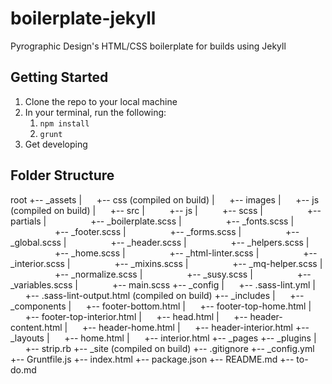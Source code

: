 # boilerplate-jekyll
Pyrographic Design's HTML/CSS boilerplate for builds using Jekyll

## Getting Started
1. Clone the repo to your local machine
2. In your terminal, run the following:
    1. `npm install`
    3. `grunt`
3. Get developing

## Folder Structure
root
+-- _assets
|&nbsp;&nbsp;&nbsp;&nbsp;&nbsp;&nbsp;+-- css (compiled on build)
|&nbsp;&nbsp;&nbsp;&nbsp;&nbsp;&nbsp;+-- images
|&nbsp;&nbsp;&nbsp;&nbsp;&nbsp;&nbsp;+-- js (compiled on build)
|&nbsp;&nbsp;&nbsp;&nbsp;&nbsp;&nbsp;+-- src
|&nbsp;&nbsp;&nbsp;&nbsp;&nbsp;&nbsp;&nbsp;&nbsp;&nbsp;&nbsp;+-- js
|&nbsp;&nbsp;&nbsp;&nbsp;&nbsp;&nbsp;&nbsp;&nbsp;&nbsp;&nbsp;+-- scss
|&nbsp;&nbsp;&nbsp;&nbsp;&nbsp;&nbsp;&nbsp;&nbsp;&nbsp;&nbsp;&nbsp;&nbsp;&nbsp;&nbsp;&nbsp;&nbsp;&nbsp;&nbsp;+-- partials
|&nbsp;&nbsp;&nbsp;&nbsp;&nbsp;&nbsp;&nbsp;&nbsp;&nbsp;&nbsp;&nbsp;&nbsp;&nbsp;&nbsp;&nbsp;&nbsp;&nbsp;&nbsp;+-- _boilerplate.scss
|&nbsp;&nbsp;&nbsp;&nbsp;&nbsp;&nbsp;&nbsp;&nbsp;&nbsp;&nbsp;&nbsp;&nbsp;&nbsp;&nbsp;&nbsp;&nbsp;&nbsp;&nbsp;+-- _fonts.scss
|&nbsp;&nbsp;&nbsp;&nbsp;&nbsp;&nbsp;&nbsp;&nbsp;&nbsp;&nbsp;&nbsp;&nbsp;&nbsp;&nbsp;&nbsp;&nbsp;&nbsp;&nbsp;+-- _footer.scss
|&nbsp;&nbsp;&nbsp;&nbsp;&nbsp;&nbsp;&nbsp;&nbsp;&nbsp;&nbsp;&nbsp;&nbsp;&nbsp;&nbsp;&nbsp;&nbsp;&nbsp;&nbsp;+-- _forms.scss
|&nbsp;&nbsp;&nbsp;&nbsp;&nbsp;&nbsp;&nbsp;&nbsp;&nbsp;&nbsp;&nbsp;&nbsp;&nbsp;&nbsp;&nbsp;&nbsp;&nbsp;&nbsp;+-- _global.scss
|&nbsp;&nbsp;&nbsp;&nbsp;&nbsp;&nbsp;&nbsp;&nbsp;&nbsp;&nbsp;&nbsp;&nbsp;&nbsp;&nbsp;&nbsp;&nbsp;&nbsp;&nbsp;+-- _header.scss
|&nbsp;&nbsp;&nbsp;&nbsp;&nbsp;&nbsp;&nbsp;&nbsp;&nbsp;&nbsp;&nbsp;&nbsp;&nbsp;&nbsp;&nbsp;&nbsp;&nbsp;&nbsp;+-- _helpers.scss
|&nbsp;&nbsp;&nbsp;&nbsp;&nbsp;&nbsp;&nbsp;&nbsp;&nbsp;&nbsp;&nbsp;&nbsp;&nbsp;&nbsp;&nbsp;&nbsp;&nbsp;&nbsp;+-- _home.scss
|&nbsp;&nbsp;&nbsp;&nbsp;&nbsp;&nbsp;&nbsp;&nbsp;&nbsp;&nbsp;&nbsp;&nbsp;&nbsp;&nbsp;&nbsp;&nbsp;&nbsp;&nbsp;+-- _html-linter.scss
|&nbsp;&nbsp;&nbsp;&nbsp;&nbsp;&nbsp;&nbsp;&nbsp;&nbsp;&nbsp;&nbsp;&nbsp;&nbsp;&nbsp;&nbsp;&nbsp;&nbsp;&nbsp;+-- _interior.scss
|&nbsp;&nbsp;&nbsp;&nbsp;&nbsp;&nbsp;&nbsp;&nbsp;&nbsp;&nbsp;&nbsp;&nbsp;&nbsp;&nbsp;&nbsp;&nbsp;&nbsp;&nbsp;+-- _mixins.scss
|&nbsp;&nbsp;&nbsp;&nbsp;&nbsp;&nbsp;&nbsp;&nbsp;&nbsp;&nbsp;&nbsp;&nbsp;&nbsp;&nbsp;&nbsp;&nbsp;&nbsp;&nbsp;+-- _mq-helper.scss
|&nbsp;&nbsp;&nbsp;&nbsp;&nbsp;&nbsp;&nbsp;&nbsp;&nbsp;&nbsp;&nbsp;&nbsp;&nbsp;&nbsp;&nbsp;&nbsp;&nbsp;&nbsp;+-- _normalize.scss
|&nbsp;&nbsp;&nbsp;&nbsp;&nbsp;&nbsp;&nbsp;&nbsp;&nbsp;&nbsp;&nbsp;&nbsp;&nbsp;&nbsp;&nbsp;&nbsp;&nbsp;&nbsp;+-- _susy.scss
|&nbsp;&nbsp;&nbsp;&nbsp;&nbsp;&nbsp;&nbsp;&nbsp;&nbsp;&nbsp;&nbsp;&nbsp;&nbsp;&nbsp;&nbsp;&nbsp;&nbsp;&nbsp;+-- _variables.scss
|&nbsp;&nbsp;&nbsp;&nbsp;&nbsp;&nbsp;&nbsp;&nbsp;&nbsp;&nbsp;&nbsp;&nbsp;&nbsp;&nbsp;+-- main.scss
+-- _config
|&nbsp;&nbsp;&nbsp;&nbsp;&nbsp;&nbsp;+-- .sass-lint.yml
|&nbsp;&nbsp;&nbsp;&nbsp;&nbsp;&nbsp;+-- .sass-lint-output.html (compiled on build)
+-- _includes
|&nbsp;&nbsp;&nbsp;&nbsp;&nbsp;&nbsp;+-- _components
|&nbsp;&nbsp;&nbsp;&nbsp;&nbsp;&nbsp;+-- footer-bottom.html
|&nbsp;&nbsp;&nbsp;&nbsp;&nbsp;&nbsp;+-- footer-top-home.html
|&nbsp;&nbsp;&nbsp;&nbsp;&nbsp;&nbsp;+-- footer-top-interior.html
|&nbsp;&nbsp;&nbsp;&nbsp;&nbsp;&nbsp;+-- head.html
|&nbsp;&nbsp;&nbsp;&nbsp;&nbsp;&nbsp;+-- header-content.html
|&nbsp;&nbsp;&nbsp;&nbsp;&nbsp;&nbsp;+-- header-home.html
|&nbsp;&nbsp;&nbsp;&nbsp;&nbsp;&nbsp;+-- header-interior.html
+-- _layouts
|&nbsp;&nbsp;&nbsp;&nbsp;&nbsp;&nbsp;+-- home.html
|&nbsp;&nbsp;&nbsp;&nbsp;&nbsp;&nbsp;+-- interior.html
+-- _pages
+-- _plugins
|&nbsp;&nbsp;&nbsp;&nbsp;&nbsp;&nbsp;+-- strip.rb
+-- _site (compiled on build)
+-- .gitignore
+-- _config.yml
+-- Gruntfile.js
+-- index.html
+-- package.json
+-- README.md
+-- to-do.md